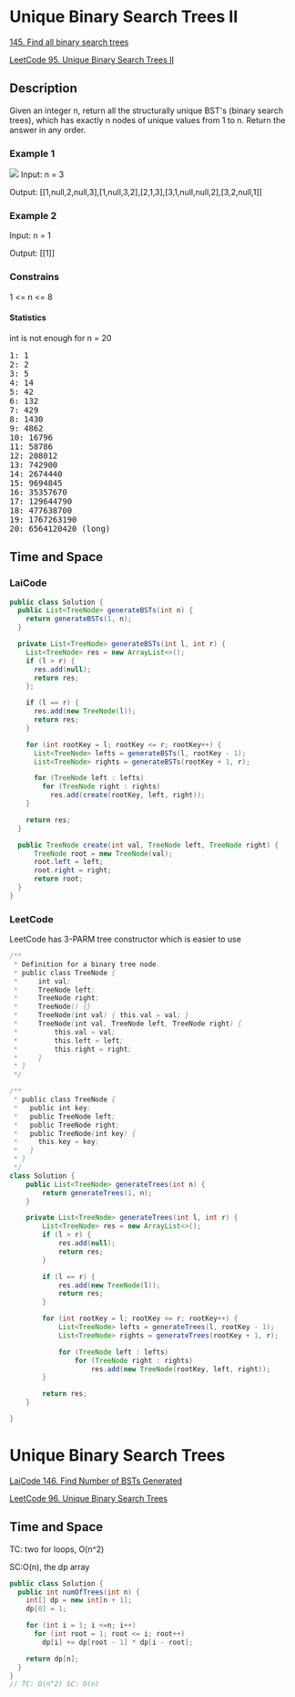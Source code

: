 # Unique Binary Search Trees II
[145. Find all binary search trees](https://app.laicode.io/app/problem/145)

[LeetCode 95. Unique Binary Search Trees II](https://leetcode.com/problems/unique-binary-search-trees-ii/)

## Description
Given an integer n, return all the structurally unique BST's (binary search trees), which has exactly n nodes of unique values from 1 to n. Return the answer in any order.

### Example 1
![](https://assets.leetcode.com/uploads/2021/01/18/uniquebstn3.jpg)
Input: n = 3

Output: [[1,null,2,null,3],[1,null,3,2],[2,1,3],[3,1,null,null,2],[3,2,null,1]]

### Example 2
Input: n = 1

Output: [[1]]

### Constrains
1 <= n <= 8

#### Statistics
int is not enough for n = 20
<pre>
1: 1
2: 2
3: 5
4: 14
5: 42
6: 132
7: 429
8: 1430
9: 4862
10: 16796
11: 58786
12: 208012
13: 742900
14: 2674440
15: 9694845
16: 35357670
17: 129644790
18: 477638700
19: 1767263190
20: 6564120420 (long)
</pre>

## Time and Space

### LaiCode
```java
public class Solution {
  public List<TreeNode> generateBSTs(int n) {
    return generateBSTs(1, n);
  }

  private List<TreeNode> generateBSTs(int l, int r) {
    List<TreeNode> res = new ArrayList<>();
    if (l > r) {
      res.add(null);
      return res;
    };

    if (l == r) {
      res.add(new TreeNode(l));
      return res;
    }

    for (int rootKey = l; rootKey <= r; rootKey++) {
      List<TreeNode> lefts = generateBSTs(l, rootKey - 1);
      List<TreeNode> rights = generateBSTs(rootKey + 1, r);

      for (TreeNode left : lefts)
        for (TreeNode right : rights)
          res.add(create(rootKey, left, right));
    }

    return res;
  }

  public TreeNode create(int val, TreeNode left, TreeNode right) {
      TreeNode root = new TreeNode(val);
      root.left = left;
      root.right = right;
      return root;
  }
}
```
### LeetCode
LeetCode has 3-PARM tree constructor which is easier to use

```java
/**
 * Definition for a binary tree node.
 * public class TreeNode {
 *     int val;
 *     TreeNode left;
 *     TreeNode right;
 *     TreeNode() {}
 *     TreeNode(int val) { this.val = val; }
 *     TreeNode(int val, TreeNode left, TreeNode right) {
 *         this.val = val;
 *         this.left = left;
 *         this.right = right;
 *     }
 * }
 */

/**
 * public class TreeNode {
 *   public int key;
 *   public TreeNode left;
 *   public TreeNode right;
 *   public TreeNode(int key) {
 *     this.key = key;
 *   }
 * }
 */
class Solution {
    public List<TreeNode> generateTrees(int n) {
        return generateTrees(1, n);
    }

    private List<TreeNode> generateTrees(int l, int r) {
        List<TreeNode> res = new ArrayList<>();
        if (l > r) {
            res.add(null);
            return res;
        }

        if (l == r) {
            res.add(new TreeNode(l));
            return res;
        }

        for (int rootKey = l; rootKey <= r; rootKey++) {
            List<TreeNode> lefts = generateTrees(l, rootKey - 1);
            List<TreeNode> rights = generateTrees(rootKey + 1, r);

            for (TreeNode left : lefts)
                for (TreeNode right : rights)
                    res.add(new TreeNode(rootKey, left, right));
        }

        return res;
    }

}
```
# Unique Binary Search Trees
[LaiCode 146. Find Number of BSTs Generated]()

[LeetCode 96. Unique Binary Search Trees](https://leetcode.com/problems/unique-binary-search-trees/)

## Time and Space
TC: two for loops, O(n^2)

SC:O(n), the dp array
```java
public class Solution {
  public int numOfTrees(int n) {
    int[] dp = new int[n + 1];
    dp[0] = 1;

    for (int i = 1; i <=n; i++)
      for (int root = 1; root <= i; root++)
        dp[i] += dp[root - 1] * dp[i - root];

    return dp[n];
  }
}
// TC: O(n^2) SC: O(n)
```